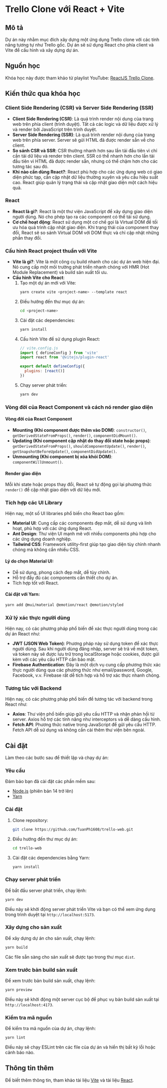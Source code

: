 # Trello Clone với React + Vite

## Mô tả

Dự án này nhằm mục đích xây dựng một ứng dụng Trello clone với các tính năng tương tự như Trello gốc. Dự án sẽ sử dụng React cho phía client và Vite để cấu hình và xây dựng dự án.

## Nguồn học

Khóa học này được tham khảo từ playlist YouTube: [ReactJS Trello Clone](https://youtube.com/playlist?list=PLP6tw4Zpj-RK-M33E9-h6whI1S-ww1Jfu&si=6ifXEL21wlQ71QsR).

## Kiến thức qua khóa học

### Client Side Rendering (CSR) và Server Side Rendering (SSR)

- **Client Side Rendering (CSR)**: Là quá trình render nội dung của trang web trên phía client (trình duyệt). Tất cả các logic và dữ liệu được xử lý và render bởi JavaScript trên trình duyệt.
- **Server Side Rendering (SSR)**: Là quá trình render nội dung của trang web trên phía server. Server sẽ gửi HTML đã được render sẵn về cho client.
- **So sánh CSR và SSR**: CSR thường nhanh hơn sau lần tải đầu tiên vì chỉ cần tải dữ liệu và render trên client. SSR có thể nhanh hơn cho lần tải đầu tiên vì HTML đã được render sẵn, nhưng có thể chậm hơn cho các tương tác sau đó.
- **Khi nào cần dùng React?**: React phù hợp cho các ứng dụng web có giao diện phức tạp, cần cập nhật dữ liệu thường xuyên và yêu cầu hiệu suất cao. React giúp quản lý trạng thái và cập nhật giao diện một cách hiệu quả.

### React

- **React là gì?**: React là một thư viện JavaScript để xây dựng giao diện người dùng. Nó cho phép tạo ra các component có thể tái sử dụng.
- **Cơ chế hoạt động**: React sử dụng một cơ chế gọi là Virtual DOM để tối ưu hóa quá trình cập nhật giao diện. Khi trạng thái của component thay đổi, React sẽ so sánh Virtual DOM với DOM thực và chỉ cập nhật những phần thay đổi.

### Cấu hình React project thuần với Vite

- **Vite là gì?**: Vite là một công cụ build nhanh cho các dự án web hiện đại. Nó cung cấp một môi trường phát triển nhanh chóng với HMR (Hot Module Replacement) và build sản xuất tối ưu.
- **Cấu hình Vite cho React**:
  1. Tạo một dự án mới với Vite:
      ```bash
      yarn create vite <project-name> --template react
      ```
  2. Điều hướng đến thư mục dự án:
      ```bash
      cd <project-name>
      ```
  3. Cài đặt các dependencies:
      ```bash
      yarn install
      ```
  4. Cấu hình Vite để sử dụng plugin React:
      ```javascript
      // vite.config.js
      import { defineConfig } from 'vite'
      import react from '@vitejs/plugin-react'

      export default defineConfig({
        plugins: [react()]
      })
      ```
  5. Chạy server phát triển:
      ```bash
      yarn dev
      ```

### Vòng đời của React Component và cách nó render giao diện

#### Vòng đời của React Component

- **Mounting (Khi component được thêm vào DOM)**: `constructor()`, `getDerivedStateFromProps()`, `render()`, `componentDidMount()`.
- **Updating (Khi component cập nhật do thay đổi state hoặc props)**: `getDerivedStateFromProps()`, `shouldComponentUpdate()`, `render()`, `getSnapshotBeforeUpdate()`, `componentDidUpdate()`.
- **Unmounting (Khi component bị xóa khỏi DOM)**: `componentWillUnmount()`.

#### Render giao diện

Mỗi khi state hoặc props thay đổi, React sẽ tự động gọi lại phương thức `render()` để cập nhật giao diện với dữ liệu mới.

### Tích hợp các UI Library

Hiện nay, một số UI libraries phổ biến cho React bao gồm:

- **Material UI**: Cung cấp các components đẹp mắt, dễ sử dụng và linh hoạt, phù hợp với các ứng dụng React.
- **Ant Design**: Thư viện UI mạnh mẽ với nhiều components phù hợp cho các ứng dụng doanh nghiệp.
- **Tailwind CSS**: Framework utility-first giúp tạo giao diện tùy chỉnh nhanh chóng mà không cần nhiều CSS.

#### Lý do chọn Material UI:

- Dễ sử dụng, phong cách đẹp mắt, dễ tùy chỉnh.
- Hỗ trợ đầy đủ các components cần thiết cho dự án.
- Tích hợp tốt với React.

#### Cài đặt với Yarn:

```bash
yarn add @mui/material @emotion/react @emotion/styled
```

### Xử lý xác thực người dùng

Hiện nay, có các phương pháp phổ biến để xác thực người dùng trong các dự án React như:

- **JWT (JSON Web Token)**: Phương pháp này sử dụng token để xác thực người dùng. Sau khi người dùng đăng nhập, server sẽ trả về một token, và token này sẽ được lưu trữ trong localStorage hoặc cookies, được gửi kèm với các yêu cầu HTTP cần bảo mật.
- **Firebase Authentication**: Đây là một dịch vụ cung cấp phương thức xác thực người dùng qua các phương thức như email/password, Google, Facebook, v.v. Firebase rất dễ tích hợp và hỗ trợ xác thực nhanh chóng.


### Tương tác với Backend

Hiện nay, có các phương pháp phổ biến để tương tác với backend trong React như:

- **Axios**: Thư viện phổ biến giúp gửi yêu cầu HTTP và nhận phản hồi từ server. Axios hỗ trợ các tính năng như interceptors và dễ dàng cấu hình.
- **Fetch API**: Phương thức native trong JavaScript để gửi yêu cầu HTTP. Fetch API dễ sử dụng và không cần cài thêm thư viện bên ngoài.


## Cài đặt

Làm theo các bước sau để thiết lập và chạy dự án:

### Yêu cầu

Đảm bảo bạn đã cài đặt các phần mềm sau:

- [Node.js](https://nodejs.org/) (phiên bản 14 trở lên)
- [Yarn](https://yarnpkg.com/)

### Cài đặt

1. Clone repository:

    ```bash
    git clone https://github.com/TuanPh1608/trello-web.git
    ```

2. Điều hướng đến thư mục dự án:

    ```bash
    cd trello-web
    ```

3. Cài đặt các dependencies bằng Yarn:

    ```bash
    yarn install
    ```

### Chạy server phát triển

Để bắt đầu server phát triển, chạy lệnh:

```bash
yarn dev
```

Điều này sẽ khởi động server phát triển Vite và bạn có thể xem ứng dụng trong trình duyệt tại `http://localhost:5173`.

### Xây dựng cho sản xuất

Để xây dựng dự án cho sản xuất, chạy lệnh:

```bash
yarn build
```

Các file sẵn sàng cho sản xuất sẽ được tạo trong thư mục `dist`.

### Xem trước bản build sản xuất

Để xem trước bản build sản xuất, chạy lệnh:

```bash
yarn preview
```

Điều này sẽ khởi động một server cục bộ để phục vụ bản build sản xuất tại `http://localhost:4173`.

### Kiểm tra mã nguồn

Để kiểm tra mã nguồn của dự án, chạy lệnh:

```bash
yarn lint
```

Điều này sẽ chạy ESLint trên các file của dự án và hiển thị bất kỳ lỗi hoặc cảnh báo nào.

## Thông tin thêm

Để biết thêm thông tin, tham khảo tài liệu [Vite](https://vitejs.dev/guide/) và tài liệu [React](https://reactjs.org/docs/getting-started.html).
